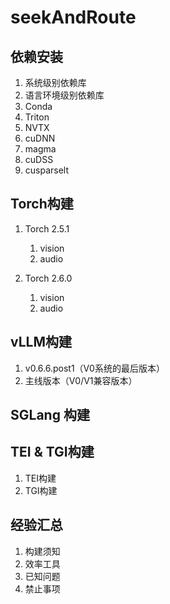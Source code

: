# seekAndRoute

## 依赖安装
1. 系统级别依赖库
2. 语言环境级别依赖库
3. Conda
4. Triton
5. NVTX
6. cuDNN
7. magma
8. cuDSS
9. cusparselt

## Torch构建
1. Torch 2.5.1
   1. vision
   2. audio

2. Torch 2.6.0
   1. vision
   2. audio


## vLLM构建
1. v0.6.6.post1（V0系统的最后版本）
2. 主线版本（V0/V1兼容版本）



## SGLang 构建



## TEI & TGI构建

1. TEI构建
2. TGI构建

## 经验汇总
1. 构建须知
2. 效率工具
3. 已知问题
4. 禁止事项
